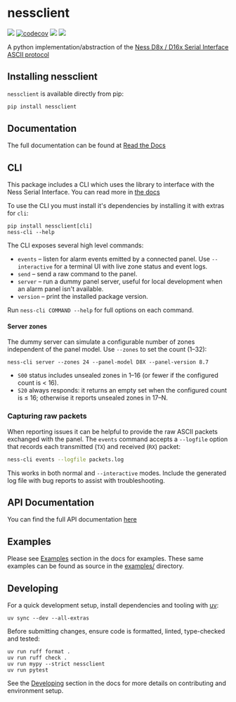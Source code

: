 # nessclient

[![](https://travis-ci.org/nickw444/nessclient.svg?branch=master)](https://travis-ci.org/nickw444/nessclient)
[![codecov](https://codecov.io/gh/nickw444/nessclient/branch/master/graph/badge.svg)](https://codecov.io/gh/nickw444/nessclient)
[![](https://img.shields.io/pypi/v/nessclient.svg)](https://pypi.python.org/pypi/nessclient/)
[![](https://readthedocs.org/projects/nessclient/badge/?version=latest&style=flat)](https://nessclient.readthedocs.io/en/latest/)


A python implementation/abstraction of the [Ness D8x / D16x Serial Interface ASCII protocol](./D8-32X%20Serial%20Protocol%20Public.pdf)
## Installing nessclient

`nessclient` is available directly from pip:

```sh
pip install nessclient
```

## Documentation

The full documentation can be found at [Read the Docs](https://nessclient.readthedocs.io/en/latest/)

## CLI

This package includes a CLI which uses the library to interface with the Ness Serial Interface. You can read more in [the docs](https://nessclient.readthedocs.io/en/latest/cli.html)

To use the CLI you must install it's dependencies by installing it with extras for `cli`:

```
pip install nessclient[cli]
ness-cli --help
```

The CLI exposes several high level commands:

- `events` – listen for alarm events emitted by a connected panel. Use `--interactive` for a terminal UI with live zone status and event logs.
- `send` – send a raw command to the panel.
- `server` – run a dummy panel server, useful for local development when an alarm panel isn't available.
- `version` – print the installed package version.

Run `ness-cli COMMAND --help` for full options on each command.

#### Server zones

The dummy server can simulate a configurable number of zones independent of the panel model. Use `--zones` to set the count (1–32):

```
ness-cli server --zones 24 --panel-model D8X --panel-version 8.7
```

- `S00` status includes unsealed zones in 1–16 (or fewer if the configured count is < 16).
- `S20` always responds: it returns an empty set when the configured count is ≤ 16; otherwise it reports unsealed zones in 17–N.

### Capturing raw packets

When reporting issues it can be helpful to provide the raw ASCII packets
exchanged with the panel. The `events` command accepts a `--logfile` option that
records each transmitted (`TX`) and received (`RX`) packet:

```sh
ness-cli events --logfile packets.log
```

This works in both normal and `--interactive` modes. Include the generated log
file with bug reports to assist with troubleshooting.

## API Documentation
You can find the full API documentation [here](https://nessclient.readthedocs.io/en/latest/api.html)

## Examples

Please see [Examples](https://nessclient.readthedocs.io/en/latest/examples.html) section in the docs for examples. These same examples can be found as source in the [examples/](examples) directory. 
 
## Developing

For a quick development setup, install dependencies and tooling with [uv](https://docs.astral.sh/uv/):

```
uv sync --dev --all-extras
```

Before submitting changes, ensure code is formatted, linted, type-checked and tested:

```
uv run ruff format .
uv run ruff check .
uv run mypy --strict nessclient
uv run pytest
```

See the [Developing](https://nessclient.readthedocs.io/en/latest/developing.html) section in the docs for more details on contributing and environment setup.

